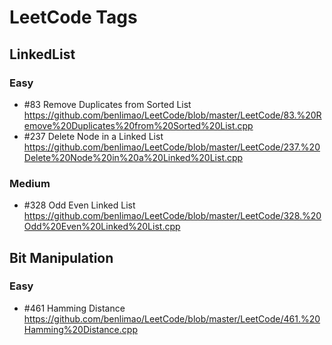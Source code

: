 # LeetCode Tags

## LinkedList
### Easy
+ #83 Remove Duplicates from Sorted List
https://github.com/benlimao/LeetCode/blob/master/LeetCode/83.%20Remove%20Duplicates%20from%20Sorted%20List.cpp
+ #237 Delete Node in a Linked List
https://github.com/benlimao/LeetCode/blob/master/LeetCode/237.%20Delete%20Node%20in%20a%20Linked%20List.cpp
### Medium
+ #328 Odd Even Linked List 
https://github.com/benlimao/LeetCode/blob/master/LeetCode/328.%20Odd%20Even%20Linked%20List.cpp

## Bit Manipulation
### Easy
+ #461 Hamming Distance
https://github.com/benlimao/LeetCode/blob/master/LeetCode/461.%20Hamming%20Distance.cpp


